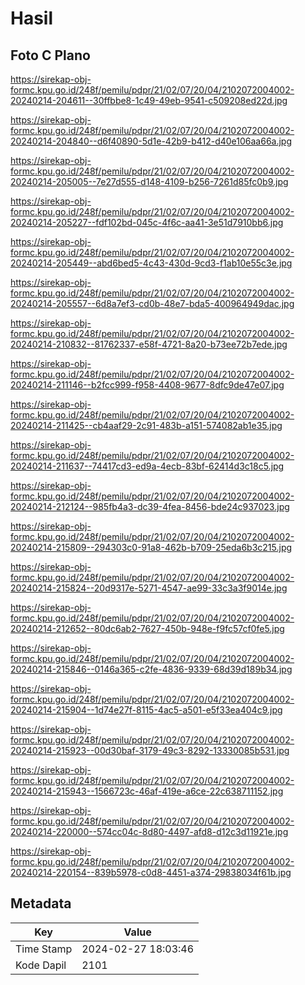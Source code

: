 # Hasil

## Foto C Plano

https://sirekap-obj-formc.kpu.go.id/248f/pemilu/pdpr/21/02/07/20/04/2102072004002-20240214-204611--30ffbbe8-1c49-49eb-9541-c509208ed22d.jpg

https://sirekap-obj-formc.kpu.go.id/248f/pemilu/pdpr/21/02/07/20/04/2102072004002-20240214-204840--d6f40890-5d1e-42b9-b412-d40e106aa66a.jpg

https://sirekap-obj-formc.kpu.go.id/248f/pemilu/pdpr/21/02/07/20/04/2102072004002-20240214-205005--7e27d555-d148-4109-b256-7261d85fc0b9.jpg

https://sirekap-obj-formc.kpu.go.id/248f/pemilu/pdpr/21/02/07/20/04/2102072004002-20240214-205227--fdf102bd-045c-4f6c-aa41-3e51d7910bb6.jpg

https://sirekap-obj-formc.kpu.go.id/248f/pemilu/pdpr/21/02/07/20/04/2102072004002-20240214-205449--abd6bed5-4c43-430d-9cd3-f1ab10e55c3e.jpg

https://sirekap-obj-formc.kpu.go.id/248f/pemilu/pdpr/21/02/07/20/04/2102072004002-20240214-205557--6d8a7ef3-cd0b-48e7-bda5-400964949dac.jpg

https://sirekap-obj-formc.kpu.go.id/248f/pemilu/pdpr/21/02/07/20/04/2102072004002-20240214-210832--81762337-e58f-4721-8a20-b73ee72b7ede.jpg

https://sirekap-obj-formc.kpu.go.id/248f/pemilu/pdpr/21/02/07/20/04/2102072004002-20240214-211146--b2fcc999-f958-4408-9677-8dfc9de47e07.jpg

https://sirekap-obj-formc.kpu.go.id/248f/pemilu/pdpr/21/02/07/20/04/2102072004002-20240214-211425--cb4aaf29-2c91-483b-a151-574082ab1e35.jpg

https://sirekap-obj-formc.kpu.go.id/248f/pemilu/pdpr/21/02/07/20/04/2102072004002-20240214-211637--74417cd3-ed9a-4ecb-83bf-62414d3c18c5.jpg

https://sirekap-obj-formc.kpu.go.id/248f/pemilu/pdpr/21/02/07/20/04/2102072004002-20240214-212124--985fb4a3-dc39-4fea-8456-bde24c937023.jpg

https://sirekap-obj-formc.kpu.go.id/248f/pemilu/pdpr/21/02/07/20/04/2102072004002-20240214-215809--294303c0-91a8-462b-b709-25eda6b3c215.jpg

https://sirekap-obj-formc.kpu.go.id/248f/pemilu/pdpr/21/02/07/20/04/2102072004002-20240214-215824--20d9317e-5271-4547-ae99-33c3a3f9014e.jpg

https://sirekap-obj-formc.kpu.go.id/248f/pemilu/pdpr/21/02/07/20/04/2102072004002-20240214-212652--80dc6ab2-7627-450b-948e-f9fc57cf0fe5.jpg

https://sirekap-obj-formc.kpu.go.id/248f/pemilu/pdpr/21/02/07/20/04/2102072004002-20240214-215846--0146a365-c2fe-4836-9339-68d39d189b34.jpg

https://sirekap-obj-formc.kpu.go.id/248f/pemilu/pdpr/21/02/07/20/04/2102072004002-20240214-215904--1d74e27f-8115-4ac5-a501-e5f33ea404c9.jpg

https://sirekap-obj-formc.kpu.go.id/248f/pemilu/pdpr/21/02/07/20/04/2102072004002-20240214-215923--00d30baf-3179-49c3-8292-13330085b531.jpg

https://sirekap-obj-formc.kpu.go.id/248f/pemilu/pdpr/21/02/07/20/04/2102072004002-20240214-215943--1566723c-46af-419e-a6ce-22c638711152.jpg

https://sirekap-obj-formc.kpu.go.id/248f/pemilu/pdpr/21/02/07/20/04/2102072004002-20240214-220000--574cc04c-8d80-4497-afd8-d12c3d11921e.jpg

https://sirekap-obj-formc.kpu.go.id/248f/pemilu/pdpr/21/02/07/20/04/2102072004002-20240214-220154--839b5978-c0d8-4451-a374-29838034f61b.jpg


## Metadata

| Key        | Value               |
| ---------- | ------------------- |
| Time Stamp | 2024-02-27 18:03:46 |
| Kode Dapil | 2101                |




